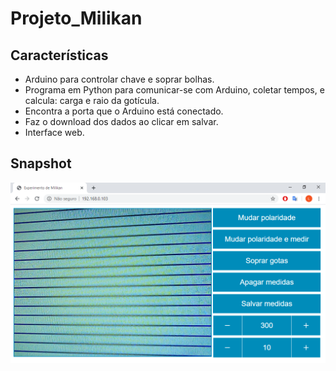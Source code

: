 # Projeto_Milikan

## Características

* Arduino para controlar chave e soprar bolhas.
* Programa em Python para comunicar-se com Arduino, coletar tempos, e calcula: carga e raio da gotícula.
* Encontra a porta que o Arduino está conectado.
* Faz o download dos dados ao clicar em salvar.
* Interface web.

## Snapshot

![Imagem do programa](img/snapshot.png)
